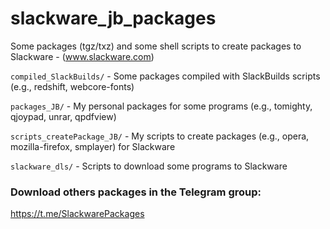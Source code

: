 # slackware_jb_packages

Some packages (tgz/txz) and some shell scripts to create packages to Slackware - (www.slackware.com)

`compiled_SlackBuilds/` - Some packages compiled with SlackBuilds scripts (e.g., redshift, webcore-fonts)

`packages_JB/` - My personal packages for some programs (e.g., tomighty, qjoypad, unrar, qpdfview)

`scripts_createPackage_JB/` - My scripts to create packages (e.g., opera, mozilla-firefox, smplayer) for Slackware

`slackware_dls/` - Scripts to download some programs to Slackware

### Download others packages in the Telegram group:
https://t.me/SlackwarePackages

